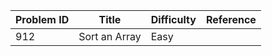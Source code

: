 | Problem ID | Title | Difficulty | Reference
| --- | --- | --- | ---
| 912 | Sort an Array | Easy | 
